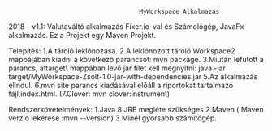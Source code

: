 

                                        MyWorkspace Alkalmazás
                                        
2018 - v1.1:
Valutaváltó alkalmazás Fixer.io-val és Számológép, JavaFx alkalmazás.
Ez a Projekt egy Maven Projekt.

Telepítés:
1.A tároló leklónozása.
2.A leklónozott tároló Workspace2 mappájában kiadni a következő parancsot: mvn package.
3.Miután lefutott a parancs, a\target\ mappában levő jar filet kell megnyitni:
  java -jar target/MyWorkspace-Zsolt-1.0-jar-with-dependencies.jar
5.Az alkalmazás elindul.
6.mvn site parancs kiadásával előáll a riportokat tartalmazó fájl,index.html.
(7.Clover: mvn clover:instrument)

Rendszerkövetelmények:
1.Java 8 JRE megléte szükséges
2.Maven ( Maven verzió lekérése :mvn --version)
3.Minél gyorsabb számítógép.
